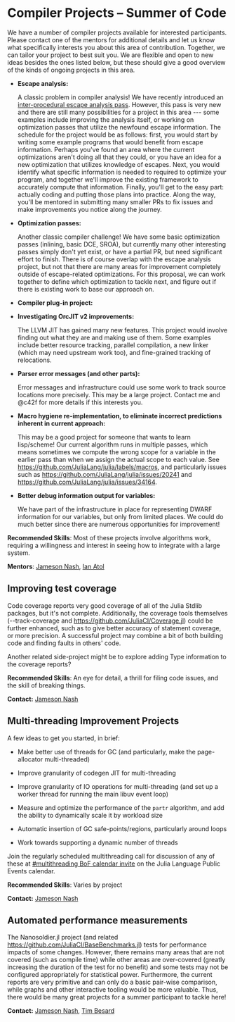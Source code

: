 # Compiler Projects – Summer of Code

We have a number of compiler projects available for interested participants. Please contact one of the mentors for
additional details and let us know what specifically interests you about this area of contribution. Together, we can tailor your project to best suit you. We are flexible and open to new ideas besides the ones listed below, but these should give a good overview of the kinds of ongoing projects in this area.

- **Escape analysis:**

  A classic problem in compiler analysis! We have recently introduced an [inter-procedural escape analysis pass](https://github.com/JuliaLang/julia/pull/42465). However, this pass is very new and there are still many possibilities for a project in this area --- some examples include improving the analysis itself, or working on optimization passes that utilize the newfound escape information. The schedule for the project would be as follows: first, you would start by writing some example programs that would benefit from escape information. Perhaps you've found an area where the current optimizations aren't doing all that they could, or you have an idea for a new optimization that utilizes knowledge of escapes. Next, you would identify what specific information is needed to required to optimize your program, and together we'll improve the existing framework to accurately compute that information. Finally, you'll get to the easy part: actually coding and putting those plans into practice. Along
  the way, you'll be mentored in submitting many smaller PRs to fix issues and make improvements you notice along the
  journey.

- **Optimization passes:**

  Another classic compiler challenge! We have some basic optimization passes (inlining, basic DCE,
  SROA), but currently many other interesting passes simply don't yet exist, or have a partial PR,
  but need significant effort to finish. There is of course overlap with the escape analysis project, but not that there are many areas for improvement completely outside of escape-related optimizations. For this proposal, we can work together to define which
  optimization to tackle next, and figure out if there is existing work to base our approach on.
  
- **Compiler plug-in project:**

- **Investigating OrcJIT v2 improvements:**

  The LLVM JIT has gained many new features. This project would involve finding out what they are
  and making use of them. Some examples include better resource tracking, parallel compilation, a
  new linker (which may need upstream work too), and fine-grained tracking of relocations.

- **Parser error messages (and other parts):**

  Error messages and infrastructure could use some work to track source locations more precisely.
  This may be a large project. Contact me and @c42f for more details if this interests you.

- **Macro hygiene re-implementation, to eliminate incorrect predictions inherent in current approach:**

  This may be a good project for someone that wants to learn lisp/scheme! Our current algorithm runs
  in multiple passes, which means sometimes we compute the wrong scope for a variable in the earlier
  pass than when we assign the actual scope to each value. See
  <https://github.com/JuliaLang/julia/labels/macros>, and particularly issues such as
  <https://github.com/JuliaLang/julia/issues/20241> and
  <https://github.com/JuliaLang/julia/issues/34164>.

- **Better debug information output for variables:**

  We have part of the infrastructure in place for representing DWARF information for our variables,
  but only from limited places. We could do much better since there are numerous opportunities for
  improvement!


**Recommended Skills**: Most of these projects involve algorithms work, requiring
a willingness and interest in seeing how to integrate with a large system.

**Mentors**: [Jameson Nash](https://github.com/vtjnash), [Ian Atol](https://github.com/ianatol)

## Improving test coverage

Code coverage reports very good coverage of all of the Julia Stdlib packages, but it's not complete.
Additionally, the coverage tools themselves (--track-coverage and
<https://github.com/JuliaCI/Coverage.jl>) could be further enhanced, such as to give better accuracy
of statement coverage, or more precision. A successful project may combine a bit of both building
code and finding faults in others' code.

Another related side-project might be to explore adding Type information to the coverage reports?

**Recommended Skills**: An eye for detail, a thrill for filing code issues, and the skill of breaking things.

**Contact:** [Jameson Nash](https://github.com/vtjnash)

## Multi-threading Improvement Projects

A few ideas to get you started, in brief:

- Make better use of threads for GC (and particularly, make the page-allocator multi-threaded)

- Improve granularity of codegen JIT for multi-threading

- Improve granularity of IO operations for multi-threading (and set up a worker thread for running
  the main libuv event loop)

- Measure and optimize the performance of the `partr` algorithm, and add the ability to dynamically
  scale it by workload size

- Automatic insertion of GC safe-points/regions, particularly around loops

- Work towards supporting a dynamic number of threads

Join the regularly scheduled multithreading call for discussion of any of these at [#multithreading
BoF calendar invite][threadcall] on the Julia Language Public Events calendar.

[threadcall]: https://calendar.google.com/event?action=TEMPLATE&tmeid=MzQ1MnZxMGNucGt2NGQwYW1zZjA4MzM5dGtfMjAyMTAyMTdUMTYzMDAwWiBqdWxpYWxhbmcub3JnX2tvbWF1YXFldDE0ZW9nOW9pdjNwNm83cG1nQGc&tmsrc=julialang.org_komauaqet14eog9oiv3p6o7pmg%40group.calendar.google.com&scp=ALL

**Recommended Skills**: Varies by project

**Contact:** [Jameson Nash](https://github.com/vtjnash)


## Automated performance measurements

The Nanosoldier.jl project (and related <https://github.com/JuliaCI/BaseBenchmarks.jl>) tests for
performance impacts of some changes. However, there remains many areas that are not covered (such as
compile time) while other areas are over-covered (greatly increasing the duration of the test for no
benefit) and some tests may not be configured appropriately for statistical power. Furthermore, the
current reports are very primitive and can only do a basic pair-wise comparison, while graphs and
other interactive tooling would be more valuable. Thus, there would be many great projects for a
summer participant to tackle here!

**Contact:** [Jameson Nash](https://github.com/vtjnash), [Tim Besard](https://github.com/maleadt)
